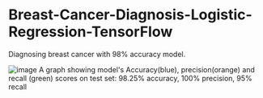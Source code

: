 # Breast-Cancer-Diagnosis-Logistic-Regression-TensorFlow
Diagnosing breast cancer with 98% accuracy model.

![image](https://user-images.githubusercontent.com/49645682/125802086-209ddce9-da87-4d70-88be-d61650c695b9.png)
A graph showing model's Accuracy(blue), precision(orange) and recall (green)
scores on test set: 98.25% accuracy, 100% precision, 95% recall
